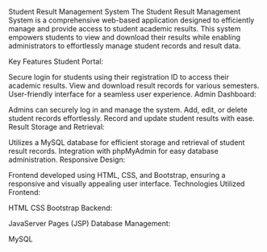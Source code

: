 Student Result Management System
The Student Result Management System is a comprehensive web-based application designed to efficiently manage and provide access to student academic results. This system empowers students to view and download their results while enabling administrators to effortlessly manage student records and result data.

Key Features
Student Portal:

Secure login for students using their registration ID to access their academic results.
View and download result records for various semesters.
User-friendly interface for a seamless user experience.
Admin Dashboard:

Admins can securely log in and manage the system.
Add, edit, or delete student records effortlessly.
Record and update student results with ease.
Result Storage and Retrieval:

Utilizes a MySQL database for efficient storage and retrieval of student result records.
Integration with phpMyAdmin for easy database administration.
Responsive Design:

Frontend developed using HTML, CSS, and Bootstrap, ensuring a responsive and visually appealing user interface.
Technologies Utilized
Frontend:

HTML
CSS
Bootstrap
Backend:

JavaServer Pages (JSP)
Database Management:

MySQL
